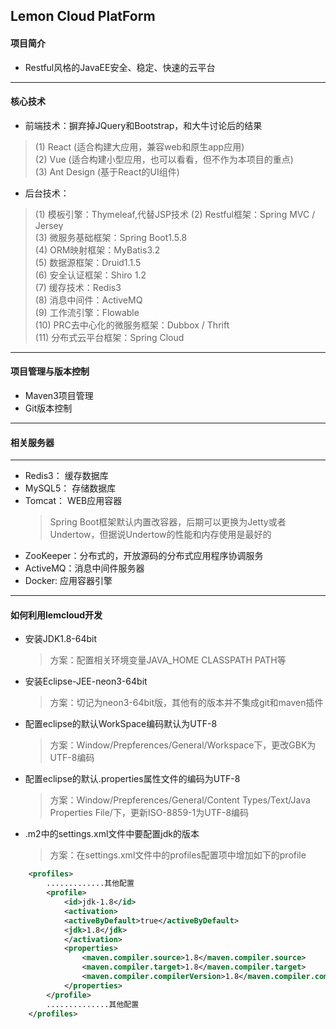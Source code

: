 Lemon Cloud PlatForm
---------------------------------------

#### 项目简介
* Restful风格的JavaEE安全、稳定、快速的云平台
---------------------------------------
#### 核心技术
* 前端技术：摒弃掉JQuery和Bootstrap，和大牛讨论后的结果
 > (1) React (适合构建大应用，兼容web和原生app应用)<br>
 > (2) Vue (适合构建小型应用，也可以看看，但不作为本项目的重点)<br>
 > (3) Ant Design  (基于React的UI组件)
* 后台技术：
 > (1) 模板引擎：Thymeleaf,代替JSP技术
 > (2) Restful框架：Spring MVC / Jersey<br>
 > (3) 微服务基础框架：Spring Boot1.5.8<br>
 > (4) ORM映射框架：MyBatis3.2<br>
 > (5) 数据源框架：Druid1.1.5<br>
 > (6) 安全认证框架：Shiro 1.2<br>
 > (7) 缓存技术：Redis3<br>
 > (8) 消息中间件：ActiveMQ<br>
 > (9) 工作流引擎：Flowable<br>
 > (10) PRC去中心化的微服务框架：Dubbox / Thrift<br>
 > (11) 分布式云平台框架：Spring Cloud
---------------------------------------
#### 项目管理与版本控制
* Maven3项目管理
* Git版本控制
---------------------------------------
#### 相关服务器
---------------------------------------
* Redis3： 缓存数据库
* MySQL5： 存储数据库
* Tomcat： WEB应用容器
  > Spring Boot框架默认内置改容器，后期可以更换为Jetty或者Undertow，但据说Undertow的性能和内存使用是最好的
* ZooKeeper：分布式的，开放源码的分布式应用程序协调服务
* ActiveMQ：消息中间件服务器
* Docker: 应用容器引擎
---------------------------------------
#### 如何利用lemcloud开发
* 安装JDK1.8-64bit
 	>方案：配置相关环境变量JAVA_HOME CLASSPATH  PATH等
* 安装Eclipse-JEE-neon3-64bit 
	>方案：切记为neon3-64bit版，其他有的版本并不集成git和maven插件
* 配置eclipse的默认WorkSpace编码默认为UTF-8
	>方案：Window/Prepferences/General/Workspace下，更改GBK为UTF-8编码
* 配置eclipse的默认.properties属性文件的编码为UTF-8 
	>方案：Window/Prepferences/General/Content Types/Text/Java Properties File/下，更新ISO-8859-1为UTF-8编码
* .m2中的settings.xml文件中要配置jdk的版本
	>方案：在settings.xml文件中的profiles配置项中增加如下的profile
```xml
    <profiles>
        .............其他配置
        <profile>
        	<id>jdk-1.8</id>
        	<activation>
        	<activeByDefault>true</activeByDefault>
        	<jdk>1.8</jdk>
        	</activation>
        	<properties>
        	    <maven.compiler.source>1.8</maven.compiler.source>
        	    <maven.compiler.target>1.8</maven.compiler.target>
        	    <maven.compiler.compilerVersion>1.8</maven.compiler.compilerVersion>
        	</properties>
    	</profile>
        ..............其他配置
    </profiles>
```